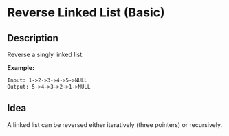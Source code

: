 # Reverse Linked List (Basic)

## Description

Reverse a singly linked list.

**Example:**
```html
Input: 1->2->3->4->5->NULL
Output: 5->4->3->2->1->NULL
```

## Idea
A linked list can be reversed either iteratively (three pointers) or recursively. 
